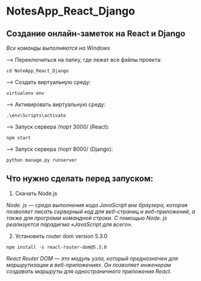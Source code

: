 # NotesApp_React_Django
## Создание онлайн-заметок на React и Django
*Все команды выполняются на Windows*

--> Переключиться на папку, где лежат все файлы проекта:
```
cd NoteApp_React_Django
```
--> Создать виртуальную среду:
```
virtualenv env
```
--> Активировать виртуальную среду: 
```
.\env\Scripts\activate
```
--> Запуск сервера /порт 3000/ (React):
```
npm start
```
--> Запуск сервера /порт 8000/ (Django):
```
python manage.py runserver
```
## Что нужно сделать перед запуском:
1. Скачать Node.js

  *Node. js — среда выполнения кода JavaScript вне браузера, которая позволяет писать серверный код для веб-страниц и веб-приложений, а также для программ командной строки. С помощью Node. js реализуется парадигма «JavaScript для всего».*

2. Установить router dom version 5.3.0
```
npm install -s react-router-dom@5.3.0
```

 *React Router DOM — это модуль узла, который предназначен для маршрутизации в веб-приложениях. Он позволяет инженерам создавать маршруты для одностраничного приложения React.*
